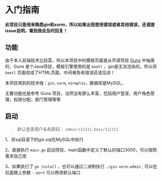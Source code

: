 # 入门指南

**此项目只是用来熟悉gin和xorm，所以如果出现使用错误或者其他错误，还请提issue说明，看到我会及时回复！**

## 功能

由于本人前端技术比较菜，所以本项目中的模板页面是从开源项目 [Guns](https://gitee.com/naan1993/guns) 中抽离的，Guns 是个Java项目，模板引擎使用的是 `beetl` ，gin是无法渲染的，所以将 `beetl` 页面改成了HTML页面，中间难免有错误还请见谅！

本项目用到的技术栈：`gin`, `xorm`, `xormplus`，数据库是MySQL。

主要功能也是参考 Guns 项目，当然没有那么丰富，包括用户登录，用户角色管理，权限分配，部门管理等等

## 启动

> 默认登录用户名和密码： `admin/111111`, `boss/111111`

1、将sql目录下的gin.sql在MySQL中执行

2、直接执行 `main.go` 启动项目，main函数中定义了默认的端口3000，可以按照需求自己改

3、如果执行了 `go install` ，也可以通过二进制执行 `./gin-xorm-admin` , 可以在后面跟上参数 `--port` 可以修改默认端口
